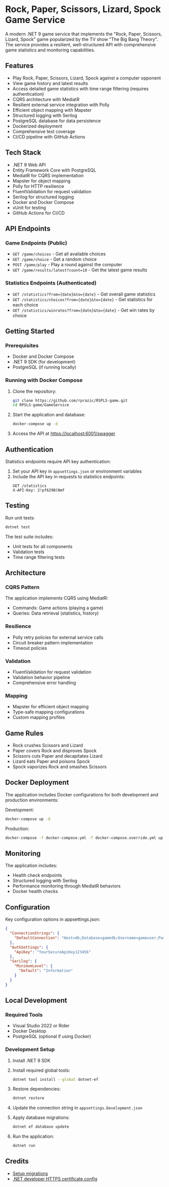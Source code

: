 # Rock, Paper, Scissors, Lizard, Spock Game Service

A modern .NET 9 game service that implements the "Rock, Paper, Scissors, Lizard, Spock" game popularized by the TV show "The Big Bang Theory". The service provides a resilient, well-structured API with comprehensive game statistics and monitoring capabilities.

## Features

- Play Rock, Paper, Scissors, Lizard, Spock against a computer opponent
- View game history and latest results
- Access detailed game statistics with time range filtering (requires authentication)
- CQRS architecture with MediatR
- Resilient external service integration with Polly
- Efficient object mapping with Mapster
- Structured logging with Serilog
- PostgreSQL database for data persistence
- Dockerized deployment
- Comprehensive test coverage
- CI/CD pipeline with GitHub Actions

## Tech Stack

- .NET 9 Web API
- Entity Framework Core with PostgreSQL
- MediatR for CQRS implementation
- Mapster for object mapping
- Polly for HTTP resilience
- FluentValidation for request validation
- Serilog for structured logging
- Docker and Docker Compose
- xUnit for testing
- GitHub Actions for CI/CD

## API Endpoints

### Game Endpoints (Public)

- `GET /game/choices` - Get all available choices
- `GET /game/choice` - Get a random choice
- `POST /game/play` - Play a round against the computer
- `GET /game/results/latest?count=10` - Get the latest game results

### Statistics Endpoints (Authenticated)

- `GET /statistics?from={date}&to={date}` - Get overall game statistics
- `GET /statistics/choices?from={date}&to={date}` - Get statistics for each choice
- `GET /statistics/winrates?from={date}&to={date}` - Get win rates by choice

## Getting Started

### Prerequisites

- Docker and Docker Compose
- .NET 9 SDK (for development)
- PostgreSQL (if running locally)

### Running with Docker Compose

1. Clone the repository:
   ```bash
   git clone https://github.com/rprazic/RSPLS-game.git
   cd RPSLS-game/GameService
   ```

2. Start the application and database:
   ```bash
   docker-compose up -d
   ```

3. Access the API at [https://localhost:6001/swagger](https://localhost:6001/swagger)

## Authentication

Statistics endpoints require API key authentication:

1. Set your API key in `appsettings.json` or environment variables
2. Include the API key in requests to statistics endpoints:
   ```http
   GET /statistics
   X-API-Key: 2!pf629B(Nmf
   ```

## Testing

Run unit tests:
```bash
dotnet test
```

The test suite includes:
- Unit tests for all components
- Validation tests
- Time range filtering tests

## Architecture

### CQRS Pattern
The application implements CQRS using MediatR:
- Commands: Game actions (playing a game)
- Queries: Data retrieval (statistics, history)

### Resilience
- Polly retry policies for external service calls
- Circuit breaker pattern implementation
- Timeout policies

### Validation
- FluentValidation for request validation
- Validation behavior pipeline
- Comprehensive error handling

### Mapping
- Mapster for efficient object mapping
- Type-safe mapping configurations
- Custom mapping profiles

## Game Rules

- Rock crushes Scissors and Lizard
- Paper covers Rock and disproves Spock
- Scissors cuts Paper and decapitates Lizard
- Lizard eats Paper and poisons Spock
- Spock vaporizes Rock and smashes Scissors

## Docker Deployment

The application includes Docker configurations for both development and production environments:

Development:
```bash
docker-compose up -d
```

Production:
```bash
docker-compose -f docker-compose.yml -f docker-compose.override.yml up -d
```

## Monitoring

The application includes:
- Health check endpoints
- Structured logging with Serilog
- Performance monitoring through MediatR behaviors
- Docker health checks

## Configuration

Key configuration options in appsettings.json:
```json
{
  "ConnectionStrings": {
    "DefaultConnection": "Host=db;Database=gamedb;Username=gameuser;Password=gamepass"
  },
  "AuthSettings": {
    "ApiKey": "YourSecureApiKey123456"
  },
  "Serilog": {
    "MinimumLevel": {
      "Default": "Information"
    }
  }
}
```

## Local Development

### Required Tools
- Visual Studio 2022 or Rider
- Docker Desktop
- PostgreSQL (optional if using Docker)

### Development Setup

1. Install .NET 9 SDK

2. Install required global tools:
   ```bash
   dotnet tool install --global dotnet-ef
   ```

3. Restore dependencies:
   ```bash
   dotnet restore
   ```

4. Update the connection string in `appsettings.Development.json`

5. Apply database migrations:
   ```bash
   dotnet ef database update
   ```

6. Run the application:
   ```bash
   dotnet run
   ```

## Credits

- [Setup migrations](https://learn.microsoft.com/en-us/ef/core/managing-schemas/migrations/projects?tabs=dotnet-core-cli)
- [.NET developer HTTPS certificate config](https://stackoverflow.com/questions/69282468/using-dotnet-dev-certs-with-aspnet-docker-image#comment138114599_76165591)

